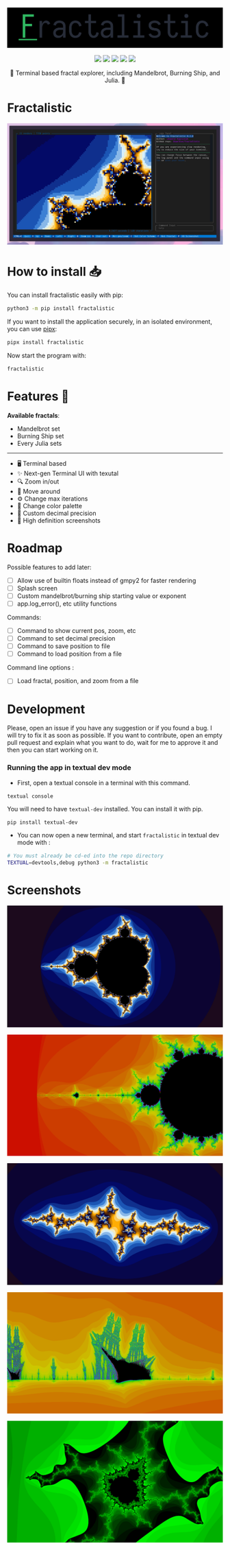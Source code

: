 <p align="center">
  <img src="https://raw.githubusercontent.com/SkwalExe/fractalistic/main/assets/logo.png">
</p>

<p align="center">
  <img src="https://img.shields.io/github/license/SkwalExe/fractalistic?style=for-the-badge">
  <img src="https://img.shields.io/github/stars/SkwalExe/fractalistic?style=for-the-badge">
  <img src="https://img.shields.io/github/issues/SkwalExe/fractalistic?color=blueviolet&style=for-the-badge">
  <img src="https://img.shields.io/github/forks/SkwalExe/fractalistic?color=teal&style=for-the-badge">
  <img src="https://img.shields.io/github/issues-pr/SkwalExe/fractalistic?color=tomato&style=for-the-badge">

</p>

<p align="center">💠 Terminal based fractal explorer, including Mandelbrot, Burning Ship, and Julia. 💠</p>

# Fractalistic

<p align="center">
  <img src="https://raw.githubusercontent.com/SkwalExe/fractalistic/main/assets/banner.png">
</p>

# How to install 📥

You can install fractalistic easily with pip:
```bash
python3 -m pip install fractalistic
```

If you want to install the application securely, in an isolated environment, you can use [pipx](https://pypa.github.io/pipx/):
```bash
pipx install fractalistic
```


Now start the program with:
```bash
fractalistic
```


# Features 🌟

**Available fractals**:
- Mandelbrot set
- Burning Ship set
- Every Julia sets

---

- 🖥️ Terminal based
- ✨ Next-gen Terminal UI with texutal
- 🔍 Zoom in/out
- 🚶 Move around
- ⚙️ Change max iterations
- 🎨 Change color palette
- 🔢 Custom decimal precision
- 📸 High definition screenshots


# Roadmap

Possible features to add later:
- [ ] Allow use of builtin floats instead of gmpy2 for faster rendering 
- [ ] Splash screen
- [ ] Custom mandelbrot/burning ship starting value or exponent
- [ ] app.log_error(), etc utility functions

Commands:
- [ ] Command to show current pos, zoom, etc
- [ ] Command to set decimal precision
- [ ] Command to save position to file
- [ ] Command to load position from a file

Command line options :
- [ ] Load fractal, position, and zoom from a file

# Development 

Please, open an issue if you have any suggestion or if you found a bug. I will try to fix it as soon as possible. If you want to contribute, open an empty pull request and explain what you want to do, wait for me to approve it and then you can start working on it.

### Running the app in textual dev mode

- First, open a textual console in a terminal with this command.

```
textual console
```

You will need to have `textual-dev` installed. You can install it with pip.

```
pip install textual-dev
```

- You can now open a new terminal, and start `fractalistic` in textual dev mode with :

```bash
# You must already be cd-ed into the repo directory
TEXTUAL=devtools,debug python3 -m fractalistic
```

# Screenshots

![Screenshot 1](https://raw.githubusercontent.com/SkwalExe/fractalistic/main/assets/screenshot1.png)

![Screenshot 3](https://raw.githubusercontent.com/SkwalExe/fractalistic/main/assets/screenshot3.png)

![Screenshot 2](https://raw.githubusercontent.com/SkwalExe/fractalistic/main/assets/screenshot2.png)

![Screenshot 4](https://raw.githubusercontent.com/SkwalExe/fractalistic/main/assets/screenshot4.png)

![Screenshot 5](https://raw.githubusercontent.com/SkwalExe/fractalistic/main/assets/screenshot5.png)